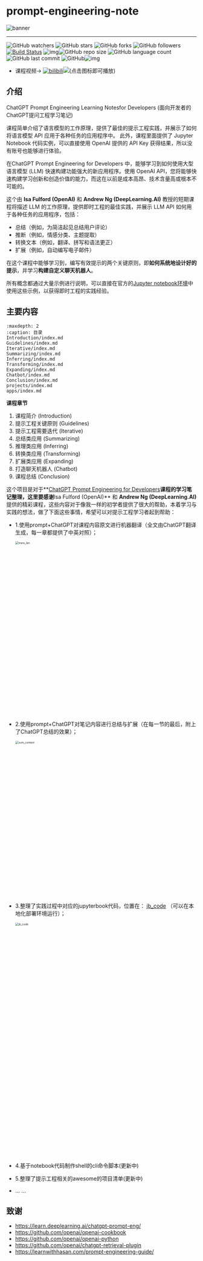 # prompt-engineering-note



![banner](https://user-images.githubusercontent.com/59380685/235316290-9a297ce3-ba65-4e66-ae02-f7b62cd42210.png)

---

![GitHub watchers](https://img.shields.io/github/watchers/isLinXu/prompt-engineering-note.svg?style=social) ![GitHub stars](https://img.shields.io/github/stars/isLinXu/prompt-engineering-note.svg?style=social) ![GitHub forks](https://img.shields.io/github/forks/isLinXu/prompt-engineering-note.svg?style=social) ![GitHub followers](https://img.shields.io/github/followers/isLinXu.svg?style=social)
 [![Build Status](https://img.shields.io/endpoint.svg?url=https%3A%2F%2Factions-badge.atrox.dev%2Fatrox%2Fsync-dotenv%2Fbadge&style=flat)](https://github.com/isLinXu/prompt-engineering-note)  ![img](https://badgen.net/badge/icon/learning?icon=deepscan&label)![GitHub repo size](https://img.shields.io/github/repo-size/isLinXu/prompt-engineering-note.svg?style=flat-square) ![GitHub language count](https://img.shields.io/github/languages/count/isLinXu/prompt-engineering-note)  ![GitHub last commit](https://img.shields.io/github/last-commit/isLinXu/prompt-engineering-note) ![GitHub](https://img.shields.io/github/license/isLinXu/prompt-engineering-note.svg?style=flat-square)![img](https://hits.dwyl.com/isLinXu/prompt-engineering-note.svg)

- 课程视频-> [![bilibili](https://img.shields.io/badge/dynamic/json?label=views&style=social&logo=bilibili&query=data.stat.view&url=https%3A%2F%2Fapi.bilibili.com%2Fx%2Fweb-interface%2Fview%3Fbvid%3DBV1vM4y1U7b5)](https://www.bilibili.com/video/BV1No4y1t7Zn/)[![](https://img.shields.io/youtube/views/K0SZ9mdygTw?style=social)](https://learn.deeplearning.ai/chatgpt-prompt-eng)(点击图标即可播放)

## 介绍

ChatGPT Prompt Engineering Learning Notesfor Developers (面向开发者的ChatGPT提问工程学习笔记)

课程简单介绍了语言模型的工作原理，提供了最佳的提示工程实践，并展示了如何将语言模型 API 应用于各种任务的应用程序中。
此外，课程里面提供了 Jupyter Notebook 代码实例，可以直接使用 OpenAI 提供的 API Key 获得结果，所以没有账号也能够进行体验。

在ChatGPT Prompt Engineering for Developers 中，能够学习到如何使用大型语言模型 (LLM) 快速构建功能强大的新应用程序。使用 OpenAI API，您将能够快速构建学习创新和创造价值的能力，而这在以前是成本高昂、技术含量高或根本不可能的。

这个由 **Isa Fulford (OpenAI)** 和 **Andrew Ng (DeepLearning.AI)** 教授的短期课程将描述 LLM 的工作原理，提供即时工程的最佳实践，并展示 LLM API 如何用于各种任务的应用程序，包括：

- 总结（例如，为简洁起见总结用户评论）
- 推断（例如，情感分类、主题提取）
- 转换文本（例如，翻译、拼写和语法更正）
- 扩展（例如，自动编写电子邮件）

在这个课程中能够学习到，编写有效提示的两个关键原则，即**如何系统地设计好的提示**，并学习**构建自定义聊天机器人**。 

所有概念都通过大量示例进行说明，可以直接在官方的[Jupyter notebook环境](https://s172-31-9-165p16067.lab-aws-production.deeplearning.ai/notebooks/)中使用这些示例，以获得即时工程的实践经验。 

## 主要内容

```{toctree}
:maxdepth: 2
:caption: 目录
Introduction/index.md
Guidelines/index.md
Iterative/index.md
Summarizing/index.md
Inferring/index.md
Transforming/index.md
Expanding/index.md
Chatbot/index.md
Conclusion/index.md
projects/index.md
apps/index.md
```

**课程章节** 

1. 课程简介 (Introduction) 
2. 提示工程关键原则 (Guidelines) 
3. 提示工程需要迭代 (Iterative) 
4. 总结类应用 (Summarizing) 
5. 推理类应用 (Inferring) 
6. 转换类应用 (Transforming) 
7. 扩展类应用 (Expanding) 
8. 打造聊天机器人 (Chatbot) 
9. 课程总结 (Conclusion)

这个项目是对于**[ChatGPT Prompt Engineering for Developers](https://www.deeplearning.ai/short-courses/chatgpt-prompt-engineering-for-developers/)**课程的学习笔记整理，这里要感谢**Isa Fulford (OpenAI)** 和 **Andrew Ng (DeepLearning.AI)** 提供的精彩课程，这些内容对于像我一样的初学者提供了很大的帮助，本着学习与实践的想法，做了下面这些事情，希望可以对提示工程学习者起到帮助：

- 1.使用prompt+ChatGPT对课程内容原文进行机器翻译（全文由ChatGPT翻译生成，每一章都提供了中英对照）；

  <img width="917" alt="trans_lan" src="https://user-images.githubusercontent.com/59380685/235310208-d447904e-5a19-4f70-a4f9-9f608517acc1.png" style="zoom: 50%;" >

- 2.使用prompt+ChatGPT对笔记内容进行总结与扩展（在每一节的最后，附上了ChatGPT总结的效果）；

  <img width="824" alt="sum_context" src="https://user-images.githubusercontent.com/59380685/235310262-b82a8243-3e72-4a12-b36a-ef24206c563e.png" style="zoom:50%;" >

- 3.整理了实践过程中对应的jupyterbook代码，位置在： [jb_code](./source/jb_code) （可以在本地化部署环境运行）；

  <img width="1235" alt="jb_code" src="https://user-images.githubusercontent.com/59380685/235310289-7f787cfd-2277-4722-97f8-2f30605321f6.png" style="zoom:50%;" >

- 4.基于notebook代码制作shell的cli命令脚本(更新中)

- 5.整理了提示工程相关的awesome的项目清单(更新中)

- ... ...



## 致谢

- https://learn.deeplearning.ai/chatgpt-prompt-eng/
- https://github.com/openai/openai-cookbook
- https://github.com/openai/openai-python
- https://github.com/openai/chatgpt-retrieval-plugin
- https://learnwithhasan.com/prompt-engineering-guide/







